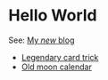 <h1>Hello World</h1>
See: <a href="https://andichristblog.wordpress.com">My <i>new</i> blog</a>
<br/>
<ul>
  <li><a href="http://andichrist.github.io/criscreco/index.html">Legendary card trick</a></li>
  <li><a href="http://andichrist.github.io/mooncalendar.ics">Old moon calendar</a></li>
</ul>
